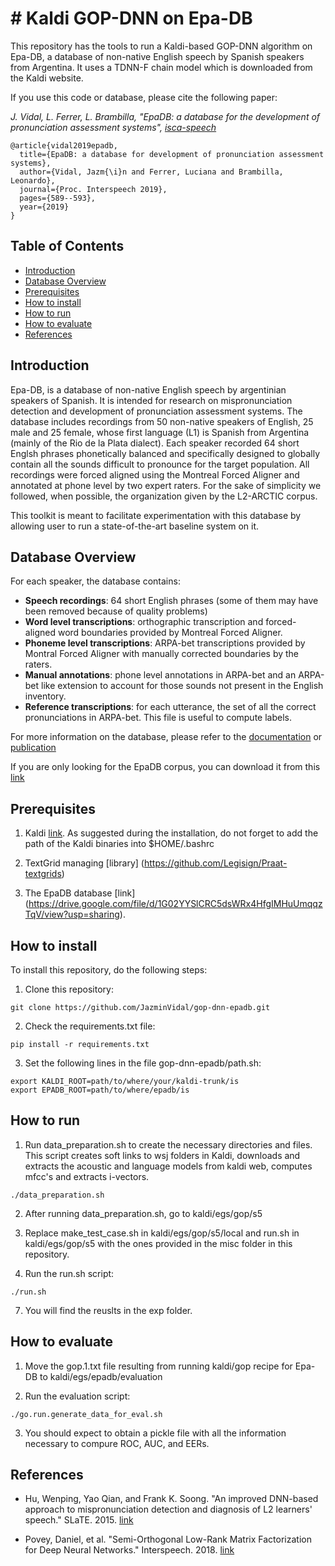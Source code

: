 # # Kaldi GOP-DNN on Epa-DB

This repository has the tools to run a Kaldi-based GOP-DNN algorithm on Epa-DB, a database of non-native English speech by Spanish speakers from Argentina. It uses a TDNN-F chain model which is downloaded from the Kaldi website.

If you use this code or database, please cite the following paper:

*J. Vidal, L. Ferrer, L. Brambilla, "EpaDB: a database for the development of pronunciation assessment systems", [isca-speech](https://www.isca-speech.org/archive/Interspeech_2019/abstracts/1839.html)*

```
@article{vidal2019epadb,
  title={EpaDB: a database for development of pronunciation assessment systems},
  author={Vidal, Jazm{\i}n and Ferrer, Luciana and Brambilla, Leonardo},
  journal={Proc. Interspeech 2019},
  pages={589--593},
  year={2019}
}
```


## Table of Contents
* [Introduction](#introduction)
* [Database Overview](#Database-overview)
* [Prerequisites](#prerequisites)
* [How to install](#how-to-install)
* [How to run](#how-to-run)
* [How to evaluate](#how-to-evaluate)
* [References](#references)


## Introduction
Epa-DB, is a database of non-native English speech by argentinian speakers of Spanish. It is intended for research on mispronunciation detection
and development of pronunciation assessment systems.
The database includes recordings from 50 non-native speakers of English, 25 male and 25 female, whose first language (L1) is Spanish from Argentina (mainly of the Rio de la Plata dialect).
Each speaker recorded 64 short Englsh phrases phonetically balanced and specifically designed to globally contain all the sounds difficult to pronounce for the target population.
All recordings were forced aligned using the Montreal Forced Aligner and annotated at phone level by two expert raters.
For the sake of simplicity we followed, when possible, the organization given by the L2-ARCTIC corpus.

This toolkit is meant to facilitate experimentation with this database by allowing user to run a state-of-the-art baseline system on it.

## Database Overview
For each speaker, the database contains:

* **Speech recordings**: 64 short English phrases (some of them may have been removed because of quality problems)
* **Word level transcriptions**: orthographic transcription and forced-aligned word boundaries provided by Montreal Forced Aligner.
* **Phoneme level transcriptions**: ARPA-bet transcriptions provided by Montral Forced Aligner with manually corrected boundaries by the raters.
* **Manual annotations**: phone level annotations in ARPA-bet and an ARPA-bet like extension to account for those sounds not present in the English inventory.
* **Reference transcriptions**: for each utterance, the set of all the correct pronunciations in ARPA-bet. This file is useful to compute labels.

For more information on the database, please refer to the [documentation](https://drive.google.com/file/d/1G02YYSlCRC5dsWRx4HfgIMHuUmqqzTqV/view?usp=sharing) or [publication](https://www.isca-speech.org/archive/Interspeech_2019/abstracts/1839.html)

If you are only looking for the EpaDB corpus, you can download it from this [link](https://drive.google.com/file/d/1G02YYSlCRC5dsWRx4HfgIMHuUmqqzTqV/view?usp=sharing)

## Prerequisites
1. Kaldi [link](http://kaldi-asr.org/). As suggested during the installation, do not forget to add the path of the Kaldi binaries into $HOME/.bashrc

2. TextGrid managing [library] (https://github.com/Legisign/Praat-textgrids)

3. The EpaDB database [link] (https://drive.google.com/file/d/1G02YYSlCRC5dsWRx4HfgIMHuUmqqzTqV/view?usp=sharing). 

## How to install
To install this repository, do the following steps:

1. Clone this repository:
```
git clone https://github.com/JazminVidal/gop-dnn-epadb.git
```

2. Check the requirements.txt file:
```
pip install -r requirements.txt
```

3. Set the following lines in the file gop-dnn-epadb/path.sh:
```
export KALDI_ROOT=path/to/where/your/kaldi-trunk/is
export EPADB_ROOT=path/to/where/epadb/is
```

## How to run

1. Run data_preparation.sh to create the necessary directories and files. This script creates soft links to wsj folders in Kaldi, downloads and extracts the acoustic and language models from kaldi web, computes mfcc's and extracts i-vectors.  

```
./data_preparation.sh
```

2. After running data_preparation.sh, go to kaldi/egs/gop/s5

3. Replace make_test_case.sh in kaldi/egs/gop/s5/local and run.sh in kaldi/egs/gop/s5 with the ones provided in the misc folder in this repository. 

6. Run the run.sh script:

```
./run.sh
```

7. You will find the reuslts in the exp folder. 


## How to evaluate

1. Move the gop.1.txt file resulting from running kaldi/gop recipe for Epa-DB to kaldi/egs/epadb/evaluation 

2. Run the evaluation script:

```
./go.run.generate_data_for_eval.sh
```
3. You should expect to obtain a pickle file with all the information necessary to compure ROC, AUC, and EERs. 


## References

* Hu, Wenping, Yao Qian, and Frank K. Soong. "An improved DNN-based approach to mispronunciation detection and diagnosis of L2 learners' speech." SLaTE. 2015. [link](https://www.slate2015.org/files/submissions/Hu15-AID.pdf)

* Povey, Daniel, et al. "Semi-Orthogonal Low-Rank Matrix Factorization for Deep Neural Networks." Interspeech. 2018. [link](https://www.danielpovey.com/files/2018_interspeech_tdnnf.pdf)

